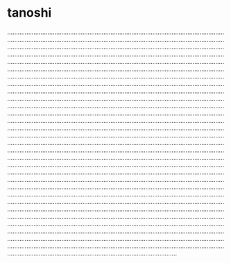 # tanoshi

.........................................................................................................................................................................................................................................................................................................................................................................................................................................................................................................................................................................................................................................................................................................................................................................................................................................................................................................................................................................................................................................................................................................................................................................................................................................................................................................................................................................................................................................................................................................................................................................................................................................................................................................................................................................................................................................................................................................................................................................................................................................................................................................................................................................................................................................................................................................................................................................................................................................................................................................................................................................................................................................................................................................................................................................................................................................................................................................................................................................................................................................................................................................................................................................................................................................................................................................................................................................................................................................................................................................................................................................................................................................................................................................................................................................................................................................................................................................................................................................